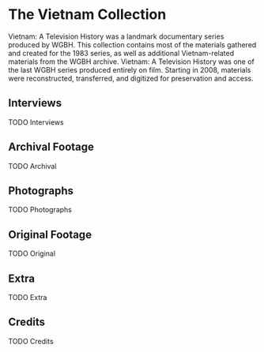 # The Vietnam Collection

Vietnam: A Television History was a landmark documentary series produced by 
WGBH. This collection contains most of the materials gathered and created for 
the 1983 series, as well as additional Vietnam-related materials from the WGBH 
archive. Vietnam: A Television History was one of the last WGBH series produced 
entirely on film. Starting in 2008, materials were reconstructed, transferred, 
and digitized for preservation and access.

## Interviews

TODO Interviews

## Archival Footage

TODO Archival

## Photographs

TODO Photographs

## Original Footage

TODO Original



## Extra

TODO Extra

## Credits

TODO Credits

